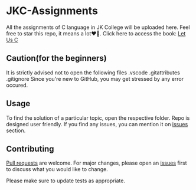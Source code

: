 # JKC-Assignments
All the assignments of C language in JK College will be uploaded here. Feel free to star this repo, it means a lot❤💖.
Click here to access the book: [Let Us C](https://github.com/TheCoderAvinash/JKC-Assignments/blob/main/Let%20us%20C%20by%20Yashwant%20Kanetkar.pdf)

## Caution(for the beginners)

It is strictly advised not to open the following files
.vscode
.gitattributes
.gitignore
Since you're new to GitHub, you may get stressed by any error occured.
## Usage
To find the solution of a particular topic, open the respective folder. Repo is designed user friendly.
If you find any issues, you can mention it on [issues](https://github.com/TheCoderAvinash/JKC-Assignments/issues) section. 

## Contributing

[Pull requests](https://github.com/TheCoderAvinash/JKC-Assignments/pulls) are welcome. For major changes, please open an [issues](https://github.com/TheCoderAvinash/JKC-Assignments/issues) first
to discuss what you would like to change.

Please make sure to update tests as appropriate.
